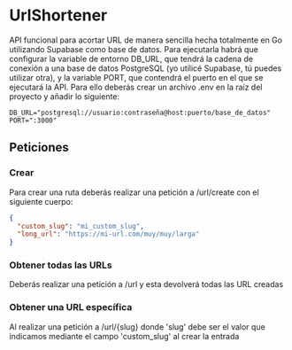 # UrlShortener

API funcional para acortar URL de manera sencilla hecha totalmente en Go utilizando Supabase como base de datos. Para ejecutarla habrá que configurar la variable de entorno DB_URL, que tendrá la cadena de conexión a una base de datos PostgreSQL (yo utilicé Supabase, tú puedes utilizar otra), y la variable PORT, que contendrá el puerto en el que se ejecutará la API. Para ello deberás crear un archivo .env en la raíz del proyecto y añadir lo siguiente:

```
DB_URL="postgresql://usuario:contraseña@host:puerto/base_de_datos"
PORT=":3000"
```

## Peticiones

### Crear
Para crear una ruta deberás realizar una petición a /url/create con el siguiente cuerpo:
``` json
{
  "custom_slug": "mi_custom_slug",
  "long_url": "https://mi-url.com/muy/muy/larga"
}
```

### Obtener todas las URLs
Deberás realizar una petición a /url y esta devolverá todas las URL creadas


### Obtener una URL específica
Al realizar una petición a /url/{slug} donde 'slug' debe ser el valor que indicamos mediante el campo 'custom_slug' al crear la entrada
